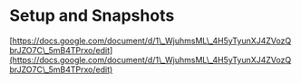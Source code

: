 # Setup and Snapshots

[https://docs.google.com/document/d/1\_WjuhmsML\_4H5yTyunXJ4ZVozQbrJZO7C\_5mB4TPrxo/edit](https://docs.google.com/document/d/1\_WjuhmsML\_4H5yTyunXJ4ZVozQbrJZO7C\_5mB4TPrxo/edit)
